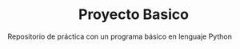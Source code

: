 <h1 style="text-align: center;">Proyecto Basico</h1>

Repositorio de práctica con un programa básico en lenguaje Python
